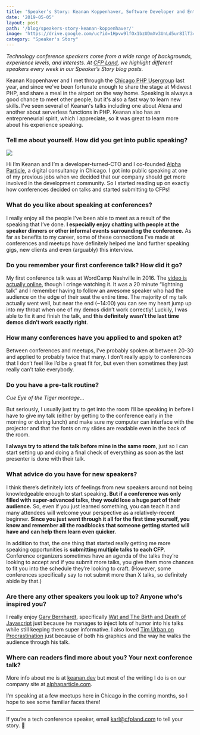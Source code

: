 ```yaml
---
title: 'Speaker’s Story: Keanan Koppenhaver, Software Developer and Entrepreneur'
date: '2019-05-05'
layout: post
path: '/blog/speakers-story-keanan-koppenhaver/'
image: 'https://drive.google.com/uc?id=1Hpvw9lfOx1bzUDmXv3UnLd5ur8IlT34z'
category: "Speaker's Story"
---
```


_Technology conference speakers come from a wide range of backgrounds,
experience levels, and interests. At [CFP Land](https://www.cfpland.com/), we
highlight different speakers every week in our Speaker’s Story blog posts._

Keanan Koppenhaver and I met through the [Chicago PHP Usergroup](https://www.meetup.com/Chicago-PHP-User-Group/) last year,
and since we've been fortunate enough to share the stage at Midwest PHP, and share a meal in the airport on the way home.
Speaking is always a good chance to meet other people, but it's also a fast way to learn new skills. I've seen several of
Keanan's talks including one about Alexa and another about serverless functions in PHP. Keanan also has an entrepreneurial
spirit, which I appreciate, so it was great to learn more about his experience speaking.

<!--more-->

### Tell me about yourself. How did you get into public speaking?

<img src="https://i.imgur.com/Mcsi3b6.jpg" class="left" />

Hi I’m Keanan and I’m a developer-turned-CTO and I co-founded [Alpha Particle](https://alphaparticle.com/), a digital consultancy in Chicago. I got into public speaking at one of my previous jobs when we decided that our company should get more involved in the development community. So I started reading up on exactly how conferences decided on talks and started submitting to CFPs!

### What do you like about speaking at conferences?

I really enjoy all the people I’ve been able to meet as a result of the speaking that I’ve done. **I especially enjoy chatting with people at the speaker dinners or other informal events surrounding the conference.** As far as benefits to my career, some of these connections I’ve made at conferences and meetups have definitely helped me land further speaking gigs, new clients and even (arguably) this interview.

### Do you remember your first conference talk? How did it go?

My first conference talk was at WordCamp Nashville in 2016. The [video is actually online](https://wordpress.tv/2017/03/17/keanan-koppenhaver-take-wp-admin-to-the-next-level-with-advanced-custom-fields/), though I cringe watching it. It was a 20 minute “lightning talk” and I remember having to follow an awesome speaker who had the audience on the edge of their seat the entire time. The majority of my talk actually went well, but near the end (~14:00) you can see my heart jump up into my throat when one of my demos didn’t work correctly! Luckily, I was able to fix it and finish the talk, and **this definitely wasn’t the last time demos didn’t work exactly right**.

### How many conferences have you applied to and spoken at?

Between conferences and meetups, I’ve probably spoken at between 20-30 and applied to probably twice that many. I don’t really apply to conferences that I don’t feel like I’d be a great fit for, but even then sometimes they just really can’t take everybody.

### Do you have a pre-talk routine?

_Cue Eye of the Tiger montage..._

But seriously, I usually just try to get into the room I’ll be speaking in before I have to give my talk (either by getting to the conference early in the morning or during lunch) and make sure my computer can interface with the projector and that the fonts on my slides are readable even in the back of the room.

**I always try to attend the talk before mine in the same room**, just so I can start setting up and doing a final check of everything as soon as the last presenter is done with their talk.

### What advice do you have for new speakers?

I think there’s definitely lots of feelings from new speakers around not being knowledgeable enough to start speaking. **But if a conference was only filled with super-advanced talks, they would lose a huge part of their audience.** So, even if you just learned something, you can teach it and many attendees will welcome your perspective as a relatively-recent beginner. **Since you just went through it all for the first time yourself, you know and remember all the roadblocks that someone getting started will have and can help them learn even quicker.**

In addition to that, the one thing that started really getting me more speaking opportunities is **submitting multiple talks to each CFP**. Conference organizers sometimes have an agenda of the talks they’re looking to accept and if you submit more talks, you give them more chances to fit you into the schedule they’re looking to craft. (However, some conferences specifically say to not submit more than X talks, so definitely abide by that.)

### Are there any other speakers you look up to? Anyone who's inspired you?

I really enjoy [Gary Bernhardt](https://twitter.com/garybernhardt), specifically [Wat and The Birth and Death of Javascript](https://www.destroyallsoftware.com/talks/the-birth-and-death-of-javascript) just because he manages to inject lots of humor into his talks while still keeping them super informative. I also loved [Tim Urban on Procrastination](https://www.ted.com/talks/tim_urban_inside_the_mind_of_a_master_procrastinator?language=en) just because of both his graphics and the way he walks the audience through his talk.

### Where can readers find more about you? Your next conference talk?

More info about me is at [keanan.dev](https://keanan.dev) but most of the writing I do is on our company site at [alphaparticle.com](https://alphaparticle.com).

I’m speaking at a few meetups here in Chicago in the coming months, so I hope to see some familiar faces there!

---

If you’re a tech conference speaker, email [karl@cfpland.com](mailto:karl@cfpland.com) to tell your story. 💌
